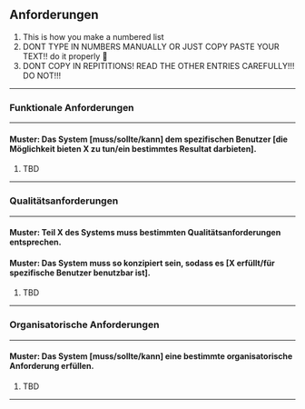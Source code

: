 ## Anforderungen

1. This is how you make a numbered list
1. DONT TYPE IN NUMBERS MANUALLY OR JUST COPY PASTE YOUR TEXT!! do it properly :gun:
1. DONT COPY IN REPITITIONS! READ THE OTHER ENTRIES CAREFULLY!!! DO NOT!!!
---
### Funktionale Anforderungen
---
#### Muster: Das System [muss/sollte/kann] dem spezifischen Benutzer [die Möglichkeit bieten X zu tun/ein bestimmtes Resultat darbieten].
1. TBD
---
### Qualitätsanforderungen
---
#### Muster: Teil X des Systems muss bestimmten Qualitätsanforderungen entsprechen.
#### Muster: Das System muss so konzipiert sein, sodass es [X erfüllt/für spezifische Benutzer benutzbar ist].
1. TBD
---
### Organisatorische Anforderungen
---
#### Muster: Das System [muss/sollte/kann] eine bestimmte organisatorische Anforderung erfüllen.
1. TBD
---